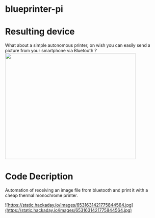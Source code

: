 # blueprinter-pi
# Resulting device #

What about a simple autonomous printer, on wish you can easily send a picture from your smartphone via Bluetooth ?
<a href='http://www.youtube.com/watch?feature=player_embedded&v=CMH58jxgLjI' target='_blank'><img src='http://img.youtube.com/vi/CMH58jxgLjI/0.jpg' width='425' height=344 /></a>

# Code Decription #
Automation of receiving an image file from bluetooth and print it with a cheap thermal monochrome printer.

![https://static.hackaday.io/images/6531631421775844564.jpg](https://static.hackaday.io/images/6531631421775844564.jpg)
